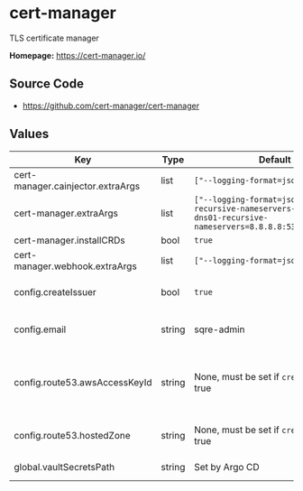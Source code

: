 # cert-manager

TLS certificate manager

**Homepage:** <https://cert-manager.io/>

## Source Code

* <https://github.com/cert-manager/cert-manager>

## Values

| Key | Type | Default | Description |
|-----|------|---------|-------------|
| cert-manager.cainjector.extraArgs | list | `["--logging-format=json"]` | Additional arguments to the CA injector |
| cert-manager.extraArgs | list | `["--logging-format=json","--dns01-recursive-nameservers-only","--dns01-recursive-nameservers=8.8.8.8:53,1.1.1.1:53"]` | Additional arguments to the main cert-manager pod |
| cert-manager.installCRDs | bool | `true` | Whether to install CRDs |
| cert-manager.webhook.extraArgs | list | `["--logging-format=json"]` | Additional arguments to the webhook pod |
| config.createIssuer | bool | `true` | Whether to create a Let's Encrypt DNS-based cluster issuer |
| config.email | string | sqre-admin | Contact email address registered with Let's Encrypt |
| config.route53.awsAccessKeyId | string | None, must be set if `createIssuer` is true | AWS access key ID for Route 53 (must match `aws-secret-access-key` in Vault secret referenced by `config.vaultSecretPath`) |
| config.route53.hostedZone | string | None, must be set if `createIssuer` is true | Route 53 hosted zone in which to create challenge records |
| global.vaultSecretsPath | string | Set by Argo CD | Base path for Vault secrets |
